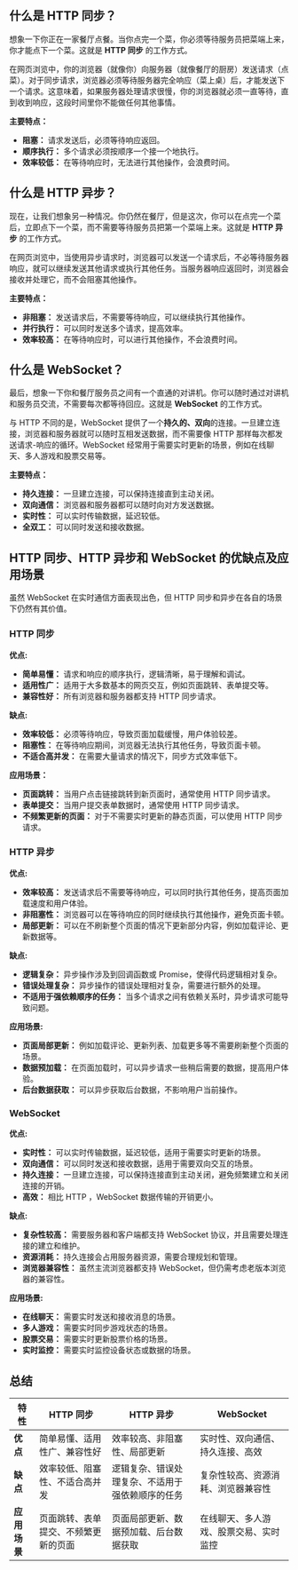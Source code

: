 
## 什么是 HTTP 同步？

想象一下你正在一家餐厅点餐。当你点完一个菜，你必须等待服务员把菜端上来，你才能点下一个菜。这就是 **HTTP 同步** 的工作方式。

在网页浏览中，你的浏览器（就像你）向服务器（就像餐厅的厨房）发送请求（点菜）。对于同步请求，浏览器必须等待服务器完全响应（菜上桌）后，才能发送下一个请求。这意味着，如果服务器处理请求很慢，你的浏览器就必须一直等待，直到收到响应，这段时间里你不能做任何其他事情。

**主要特点：**
*   **阻塞：** 请求发送后，必须等待响应返回。
*   **顺序执行：** 多个请求必须按顺序一个接一个地执行。
*   **效率较低：** 在等待响应时，无法进行其他操作，会浪费时间。

## 什么是 HTTP 异步？

现在，让我们想象另一种情况。你仍然在餐厅，但是这次，你可以在点完一个菜后，立即点下一个菜，而不需要等待服务员把第一个菜端上来。这就是 **HTTP 异步** 的工作方式。

在网页浏览中，当使用异步请求时，浏览器可以发送一个请求后，不必等待服务器响应，就可以继续发送其他请求或执行其他任务。当服务器响应返回时，浏览器会接收并处理它，而不会阻塞其他操作。

**主要特点：**

*   **非阻塞：** 发送请求后，不需要等待响应，可以继续执行其他操作。
*   **并行执行：** 可以同时发送多个请求，提高效率。
*   **效率较高：** 在等待响应时，可以进行其他操作，不会浪费时间。

## 什么是 WebSocket？

最后，想象一下你和餐厅服务员之间有一个直通的对讲机。你可以随时通过对讲机和服务员交流，不需要每次都等待回应。这就是 **WebSocket** 的工作方式。

与 HTTP 不同的是，WebSocket 提供了一个**持久的、双向**的连接。一旦建立连接，浏览器和服务器就可以随时互相发送数据，而不需要像 HTTP 那样每次都发送请求-响应的循环。WebSocket 经常用于需要实时更新的场景，例如在线聊天、多人游戏和股票交易等。

**主要特点：**
*   **持久连接：** 一旦建立连接，可以保持连接直到主动关闭。
*   **双向通信：** 浏览器和服务器都可以随时向对方发送数据。
*   **实时性：** 可以实时传输数据，延迟较低。
*   **全双工：** 可以同时发送和接收数据。

## HTTP 同步、HTTP 异步和 WebSocket 的优缺点及应用场景

虽然 WebSocket 在实时通信方面表现出色，但 HTTP 同步和异步在各自的场景下仍然有其价值。

### HTTP 同步

**优点:**

*   **简单易懂：**  请求和响应的顺序执行，逻辑清晰，易于理解和调试。
*   **适用性广：** 适用于大多数基本的网页交互，例如页面跳转、表单提交等。
*   **兼容性好：** 所有浏览器和服务器都支持 HTTP 同步请求。

**缺点:**

*   **效率较低：** 必须等待响应，导致页面加载缓慢，用户体验较差。
*   **阻塞性：**  在等待响应期间，浏览器无法执行其他任务，导致页面卡顿。
*   **不适合高并发：**  在需要大量请求的情况下，同步方式效率低下。

**应用场景：**

*   **页面跳转：** 当用户点击链接跳转到新页面时，通常使用 HTTP 同步请求。
*   **表单提交：** 当用户提交表单数据时，通常使用 HTTP 同步请求。
*   **不频繁更新的页面：** 对于不需要实时更新的静态页面，可以使用 HTTP 同步请求。

### HTTP 异步

**优点:**

*   **效率较高：** 发送请求后不需要等待响应，可以同时执行其他任务，提高页面加载速度和用户体验。
*   **非阻塞性：** 浏览器可以在等待响应的同时继续执行其他操作，避免页面卡顿。
*   **局部更新：** 可以在不刷新整个页面的情况下更新部分内容，例如加载评论、更新数据等。

**缺点:**

*   **逻辑复杂：** 异步操作涉及到回调函数或 Promise，使得代码逻辑相对复杂。
*   **错误处理复杂：** 异步操作的错误处理相对复杂，需要进行额外的处理。
*   **不适用于强依赖顺序的任务：** 当多个请求之间有依赖关系时，异步请求可能导致问题。

**应用场景:**

*   **页面局部更新：**  例如加载评论、更新列表、加载更多等不需要刷新整个页面的场景。
*   **数据预加载：**  在页面加载时，可以异步请求一些稍后需要的数据，提高用户体验。
*   **后台数据获取：** 可以异步获取后台数据，不影响用户当前操作。

### WebSocket

**优点:**

*   **实时性：** 可以实时传输数据，延迟较低，适用于需要实时更新的场景。
*   **双向通信：** 可以同时发送和接收数据，适用于需要双向交互的场景。
*   **持久连接：**  一旦建立连接，可以保持连接直到主动关闭，避免频繁建立和关闭连接的开销。
*   **高效：**  相比 HTTP ，WebSocket 数据传输的开销更小。

**缺点:**

*   **复杂性较高：**  需要服务器和客户端都支持 WebSocket 协议，并且需要处理连接的建立和维护。
*   **资源消耗：** 持久连接会占用服务器资源，需要合理规划和管理。
*   **浏览器兼容性：**  虽然主流浏览器都支持 WebSocket，但仍需考虑老版本浏览器的兼容性。

**应用场景:**

*   **在线聊天：** 需要实时发送和接收消息的场景。
*   **多人游戏：** 需要实时同步游戏状态的场景。
*   **股票交易：**  需要实时更新股票价格的场景。
*   **实时监控：** 需要实时监控设备状态或数据的场景。

## 总结

| 特性       | HTTP 同步            | HTTP 异步                  | WebSocket           |
| -------- | ------------------ | ------------------------ | ------------------- |
| **优点**   | 简单易懂、适用性广、兼容性好     | 效率较高、非阻塞性、局部更新           | 实时性、双向通信、持久连接、高效    |
| **缺点**   | 效率较低、阻塞性、不适合高并发    | 逻辑复杂、错误处理复杂、不适用于强依赖顺序的任务 | 复杂性较高、资源消耗、浏览器兼容性   |
| **应用场景** | 页面跳转、表单提交、不频繁更新的页面 | 页面局部更新、数据预加载、后台数据获取      | 在线聊天、多人游戏、股票交易、实时监控 |